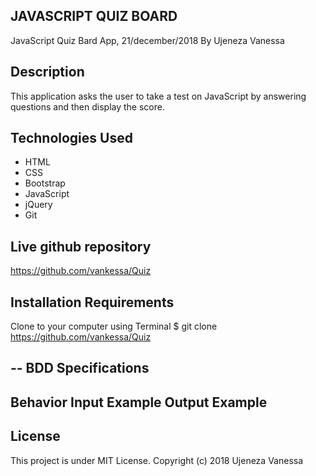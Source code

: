 ## JAVASCRIPT QUIZ BOARD
JavaScript Quiz Bard App, 21/december/2018
By Ujeneza Vanessa                                                
## Description
This application asks the user to take a test on JavaScript by answering questions and then display the score.
## Technologies Used
* HTML
* CSS
* Bootstrap
* JavaScript
* jQuery
* Git
## Live github repository
https://github.com/vankessa/Quiz

## Installation Requirements
Clone to your computer using Terminal 
$ git clone https://github.com/vankessa/Quiz 

## -- BDD Specifications
## Behavior	Input Example	Output Example
<!-- User have 0 correct answer	"1.A framework", "2.", "3.The ", "4.call myFunction();", "5.var colors = (1:"red", 2:"green", 3:"blue");"	Your score is : 0 weary
User have 1 correct answer	"1.A framework", "2.<script>", "3.The ", "4.call myFunction();", "5.var colors = (1:"red", 2:"green", 3:"blue");"	Your score is : 20 weary)
User have 2 correct answers	"1.A framework", "2.<script>", "3.Both", "4.call myFunction();", "5.var colors = (1:"red", 2:"green", 3:"blue");"	Your score is : 40 expressionless
User have 3 correct answers	"1.A framework", "2.<script>", "3.Both", "4.myFunction();", "5.var colors = (1:"red", 2:"green", 3:"blue");"	Your score is : 60 expressionless
User have 4 correct answers	"1.A Progrmming language", "2.<script>", "3.Both", "4.myFunction();", "5.var colors = (1:"red", 2:"green", 3:"blue");"	Your score is : 80 blush
User have 5 correct answers	"1.A Progrmming language", "2.<script>", "3.Both", "4.myFunction();", "5.var colors = ["red", "green", "blue"];"	Your score is : 100 sunglasses
User leaves one field or more empty	"1.A framework", "2.<script>", "3.", "4.myFunction();", "5."	Re-submit
User doesn't input anything	"1.", "2.", "3.", "4.", "5."	Re-submit
Support and contact details
Thomas NIGNAN 
https://github.com/nignanthomas/ -->

## License
This project is under MIT License. Copyright (c) 2018 Ujeneza Vanessa
